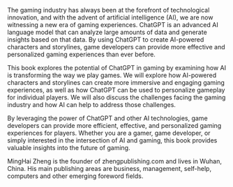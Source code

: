 
The gaming industry has always been at the forefront of technological innovation, and with the advent of artificial intelligence (AI), we are now witnessing a new era of gaming experiences. ChatGPT is an advanced AI language model that can analyze large amounts of data and generate insights based on that data. By using ChatGPT to create AI-powered characters and storylines, game developers can provide more effective and personalized gaming experiences than ever before.

This book explores the potential of ChatGPT in gaming by examining how AI is transforming the way we play games. We will explore how AI-powered characters and storylines can create more immersive and engaging gaming experiences, as well as how ChatGPT can be used to personalize gameplay for individual players. We will also discuss the challenges facing the gaming industry and how AI can help to address those challenges.

By leveraging the power of ChatGPT and other AI technologies, game developers can provide more efficient, effective, and personalized gaming experiences for players. Whether you are a gamer, game developer, or simply interested in the intersection of AI and gaming, this book provides valuable insights into the future of gaming.

MingHai Zheng is the founder of zhengpublishing.com and lives in Wuhan, China. His main publishing areas are business, management, self-help, computers and other emerging foreword fields.
